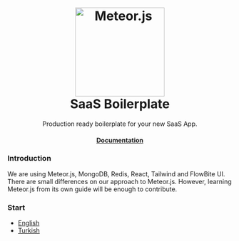 <h1 align="center">
  <a href="https://meteor.com">
    <img alt="Meteor.js" src="https://dmtgy0px4zdqn.cloudfront.net/images/meteor-logo.webp" width="200" />
  </a>
  <br>
  SaaS Boilerplate
</h1>

<p align="center">
Production ready boilerplate for your new SaaS App.</p>

<h4 align="center">
  <a href="https://github.com/guncebektas/saas-boilerplate">Documentation</a>
</h4>

### Introduction
We are using Meteor.js, MongoDB, Redis, React, Tailwind and FlowBite UI.
There are small differences on our approach to Meteor.js. However, learning Meteor.js from its own guide will be
enough to contribute.

### Start
- [English](https://github.com/guncebektas/saas-boilerplate/blob/main/README_EN.md)
- [Turkish](https://github.com/guncebektas/saas-boilerplate/blob/main/README_TR.md)
